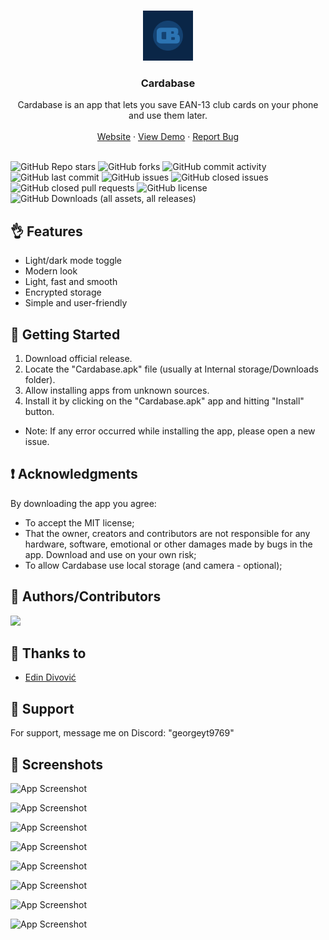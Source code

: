 <a name="readme-top"></a>

<br />
<div align="center">
  <a href="https://github.com/github_username/repo_name">
    <img src="CB.png" alt="Logo" width="80" height="80">
  </a>

<h3 align="center">Cardabase</h3>

  <p align="center">
    Cardabase is an app that lets you save EAN-13 club cards on your phone and use them later.
    <br />
    <!-- <a href="https://github.com/github_username/repo_name"><strong>Explore the docs »</strong></a>
    <br /> -->
    <br />
    <a href="https://georgeyt9769.github.io/cardabase/">Website</a>
    ·
    <a href="https://georgeyt9769.github.io/cardabase/webapp/index.html">View Demo</a>
    ·
    <a href="https://github.com/GeorgeYT9769/cardabase-app/issues/new">Report Bug</a>
  </p>
</div>

<br />


<div>
  <img alt="GitHub Repo stars" src="https://img.shields.io/github/stars/GeorgeYT9769/cardabase-app?style=for-the-badge&label=Stars">
  <img alt="GitHub forks" src="https://img.shields.io/github/forks/GeorgeYT9769/cardabase-app?style=for-the-badge&label=Forks">
  <img alt="GitHub commit activity" src="https://img.shields.io/github/commit-activity/y/GeorgeYT9769/cardabase-app?style=for-the-badge&label=Commit Activity">
  <img alt="GitHub last commit" src="https://img.shields.io/github/last-commit/GeorgeYT9769/cardabase-app?style=for-the-badge&label=Last Commit">
  <img alt="GitHub issues" src="https://img.shields.io/github/issues/GeorgeYT9769/cardabase-app?style=for-the-badge&label=Issues">
  <img alt="GitHub closed issues" src="https://img.shields.io/github/issues-closed/GeorgeYT9769/cardabase-app?style=for-the-badge&label=">
  <img alt="GitHub closed pull requests" src="https://img.shields.io/github/issues-pr-closed/GeorgeYT9769/cardabase-app?style=for-the-badge&label=Pull Requests">
  <img alt="GitHub license" src="https://img.shields.io/github/license/GeorgeYT9769/cardabase-app?style=for-the-badge&label=License">
  <img alt="GitHub Downloads (all assets, all releases)" src="https://img.shields.io/github/downloads/GeorgeYT9769/cardabase-app/total?style=for-the-badge&label=Downloads">
</div>



## 👌 Features

- Light/dark mode toggle
- Modern look
- Light, fast and smooth 
- Encrypted storage
- Simple and user-friendly

## 🔰 Getting Started

1. Download official release.
2. Locate the "Cardabase.apk" file (usually at Internal storage/Downloads folder).
3. Allow installing apps from unknown sources.
4. Install it by clicking on the "Cardabase.apk" app and hitting "Install" button.
- Note: If any error occurred while installing the app, please open a new issue.

## ❗ Acknowledgments

By downloading the app you agree:

- To accept the MIT license;
- That the owner, creators and contributors are not responsible for any hardware, software, emotional or other damages made by bugs in the app. Download and use on your own risk;
- To allow Cardabase use local storage (and camera - optional);

## 👨 Authors/Contributors

<a href="https://github.com/GeorgeYT9769/">
  <img src="https://contrib.rocks/image?repo=GeorgeYT9769/cardabase-app" />
</a>

## 🤝 Thanks to

- [Edin Divović](https://www.youtube.com/@NotEdin_)

## 🙌 Support

For support, message me on Discord: "georgeyt9769"


## 📸 Screenshots

![App Screenshot](https://github.com/GeorgeYT9769/cardabase-app/blob/main/mockups/app-mockup-ios-screenshot-5-cardabase-5.5-inch-1%20(Small).png?raw=true)

![App Screenshot](https://github.com/GeorgeYT9769/cardabase-app/blob/main/mockups/app-mockup-ios-screenshot-5-cardabase-5.5-inch-2%20(Small).png?raw=true)

![App Screenshot](https://github.com/GeorgeYT9769/cardabase-app/blob/main/mockups/app-mockup-ios-screenshot-5-cardabase-5.5-inch-3%20(Small).png?raw=true)

![App Screenshot](https://github.com/GeorgeYT9769/cardabase-app/blob/main/mockups/app-mockup-ios-screenshot-5-cardabase-5.5-inch-4%20(Small).png?raw=true)

![App Screenshot](https://github.com/GeorgeYT9769/cardabase-app/blob/main/mockups/app-mockup-ios-screenshot-5-cardabase-5.5-inch-5%20(Small).png?raw=true)

![App Screenshot](https://github.com/GeorgeYT9769/cardabase-app/blob/main/mockups/app-mockup-ios-screenshot-5-cardabase-5.5-inch-6%20(Small).png?raw=true)

![App Screenshot](https://github.com/GeorgeYT9769/cardabase-app/blob/main/mockups/app-mockup-ios-screenshot-5-cardabase-5.5-inch-7%20(Small).png?raw=true)

![App Screenshot](https://github.com/GeorgeYT9769/cardabase-app/blob/main/mockups/app-mockup-ios-screenshot-5-cardabase-5.5-inch-8%20(Small).png?raw=true)
